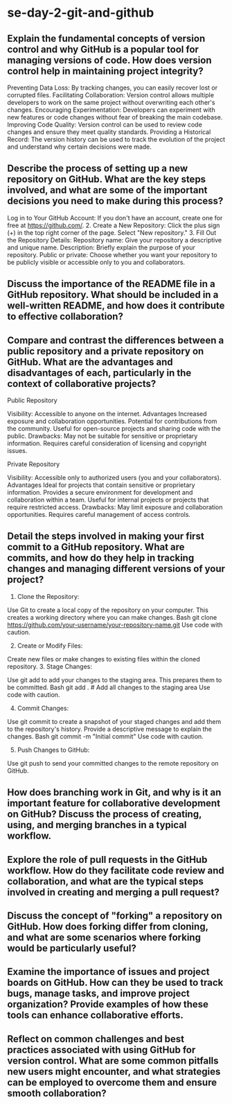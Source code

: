 # se-day-2-git-and-github
## Explain the fundamental concepts of version control and why GitHub is a popular tool for managing versions of code. How does version control help in maintaining project integrity?
Preventing Data Loss: By tracking changes, you can easily recover lost or corrupted files.
Facilitating Collaboration: Version control allows multiple developers to work on the same project without overwriting each other's changes.
Encouraging Experimentation: Developers can experiment with new features or code changes without fear of breaking the main codebase.
Improving Code Quality: Version control can be used to review code changes and ensure they meet quality standards.
Providing a Historical Record: The version history can be used to track the evolution of the project and understand why certain decisions were made.

## Describe the process of setting up a new repository on GitHub. What are the key steps involved, and what are some of the important decisions you need to make during this process?
Log in to Your GitHub Account:
If you don't have an account, create one for free at https://github.com/.
2. Create a New Repository:
Click the plus sign (+) in the top right corner of the page.
Select "New repository."
3. Fill Out the Repository Details:
Repository name: Give your repository a descriptive and unique name.
Description: Briefly explain the purpose of your repository.
Public or private: Choose whether you want your repository to be publicly visible or accessible only to you and collaborators.

## Discuss the importance of the README file in a GitHub repository. What should be included in a well-written README, and how does it contribute to effective collaboration?

## Compare and contrast the differences between a public repository and a private repository on GitHub. What are the advantages and disadvantages of each, particularly in the context of collaborative projects?

Public Repository 

Visibility: Accessible to anyone on the internet.
Advantages 
Increased exposure and collaboration opportunities.
Potential for contributions from the community.
Useful for open-source projects and sharing code with the public.
Drawbacks:
May not be suitable for sensitive or proprietary information.
Requires careful consideration of licensing and copyright issues.

Private Repository

Visibility: Accessible only to authorized users (you and your collaborators).
Advantages 
Ideal for projects that contain sensitive or proprietary information.
Provides a secure environment for development and collaboration within a team.
Useful for internal projects or projects that require restricted access.
Drawbacks:
May limit exposure and collaboration opportunities.
Requires careful management of access controls.

## Detail the steps involved in making your first commit to a GitHub repository. What are commits, and how do they help in tracking changes and managing different versions of your project?

1. Clone the Repository:

Use Git to create a local copy of the repository on your computer.
This creates a working directory where you can make changes.
Bash
git clone https://github.com/your-username/your-repository-name.git
Use code with caution.

2. Create or Modify Files:

Create new files or make changes to existing files within the cloned repository.
3. Stage Changes:

Use git add to add your changes to the staging area. This prepares them to be committed.
Bash
git add .  # Add all changes to the staging area
Use code with caution.

4. Commit Changes:

Use git commit to create a snapshot of your staged changes and add them to the repository's history. Provide a descriptive message to explain the changes.
Bash
git commit -m "Initial commit"
Use code with caution.

5. Push Changes to GitHub:

Use git push to send your committed changes to the remote repository on GitHub.

## How does branching work in Git, and why is it an important feature for collaborative development on GitHub? Discuss the process of creating, using, and merging branches in a typical workflow.

## Explore the role of pull requests in the GitHub workflow. How do they facilitate code review and collaboration, and what are the typical steps involved in creating and merging a pull request?

## Discuss the concept of "forking" a repository on GitHub. How does forking differ from cloning, and what are some scenarios where forking would be particularly useful?

## Examine the importance of issues and project boards on GitHub. How can they be used to track bugs, manage tasks, and improve project organization? Provide examples of how these tools can enhance collaborative efforts.

## Reflect on common challenges and best practices associated with using GitHub for version control. What are some common pitfalls new users might encounter, and what strategies can be employed to overcome them and ensure smooth collaboration?

